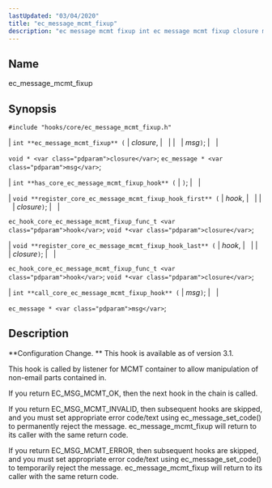 ```yaml
---
lastUpdated: "03/04/2020"
title: "ec_message_mcmt_fixup"
description: "ec message mcmt fixup int ec message mcmt fixup closure msg void closure ec message msg int has core ec message mcmt fixup hook void register core ec message mcmt fixup hook first hook closure ec hook core ec message mcmt fixup func t hook void closure void register core..."
---
```


<a name="hooks.core.ec_message_mcmt_fixup"></a> 
## Name

ec_message_mcmt_fixup

## Synopsis

`#include "hooks/core/ec_message_mcmt_fixup.h"`

| `int **ec_message_mcmt_fixup** (` | <var class="pdparam">closure</var>, |   |
|   | <var class="pdparam">msg</var>`)`; |   |

`void * <var class="pdparam">closure</var>`;
`ec_message * <var class="pdparam">msg</var>`;

| `int **has_core_ec_message_mcmt_fixup_hook** (` | `)`; |   |

| `void **register_core_ec_message_mcmt_fixup_hook_first** (` | <var class="pdparam">hook</var>, |   |
|   | <var class="pdparam">closure</var>`)`; |   |

`ec_hook_core_ec_message_mcmt_fixup_func_t <var class="pdparam">hook</var>`;
`void *<var class="pdparam">closure</var>`;

| `void **register_core_ec_message_mcmt_fixup_hook_last** (` | <var class="pdparam">hook</var>, |   |
|   | <var class="pdparam">closure</var>`)`; |   |

`ec_hook_core_ec_message_mcmt_fixup_func_t <var class="pdparam">hook</var>`;
`void *<var class="pdparam">closure</var>`;

| `int **call_core_ec_message_mcmt_fixup_hook** (` | <var class="pdparam">msg</var>`)`; |   |

`ec_message * <var class="pdparam">msg</var>`;<a name="idp44640768"></a> 
## Description

**Configuration Change. ** This hook is available as of version 3.1.

This hook is called by listener for MCMT container to allow manipulation of non-email parts contained in.

If you return EC_MSG_MCMT_OK, then the next hook in the chain is called.

If you return EC_MSG_MCMT_INVALID, then subsequent hooks are skipped, and you must set appropriate error code/text using ec_message_set_code() to permanently reject the message. ec_message_mcmt_fixup will return to its caller with the same return code.

If you return EC_MSG_MCMT_ERROR, then subsequent hooks are skipped, and you must set appropriate error code/text using ec_message_set_code() to temporarily reject the message. ec_message_mcmt_fixup will return to its caller with the same return code.